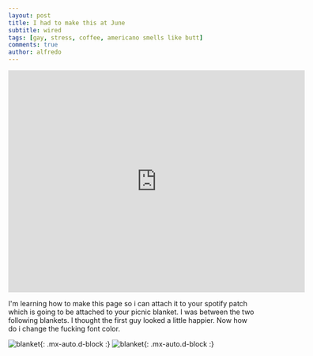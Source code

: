 ```yaml
---
layout: post
title: I had to make this at June
subtitle: wired 
tags: [gay, stress, coffee, americano smells like butt]
comments: true
author: alfredo
---
```

<iframe src="https://www.google.com/maps/embed?pb=!1m18!1m12!1m3!1d3326.309085678708!2d-86.8046097116212!3d33.519348677009475!2m3!1f0!2f0!3f0!3m2!1i1024!2i768!4f13.1!3m3!1m2!1s0x88891b5d81bcbdab%3A0xd18f8a7dd139a1e!2sJune%20Coffee!5e0!3m2!1sen!2sus!4v1734284312878!5m2!1sen!2sus" width="600" height="450" style="border:0;" allowfullscreen="" loading="lazy" referrerpolicy="no-referrer-when-downgrade"></iframe>

I'm learning how to make this page so i can attach it to your spotify patch which is going to be attached to your picnic blanket. I was between the two following blankets. I thought the first guy looked a little happier. Now how do i change the fucking font color.

![blanket](https://www.baggu.com/_next/image?url=https%3A%2F%2Fcdn.shopify.com%2Fs%2Ffiles%2F1%2F0851%2F3262%2Ffiles%2F865bafeca118b27053b485f43ef2a7ee9e03af13-2048x2560.jpg%3Fv%3D1726795397&w=1080&q=75){: .mx-auto.d-block :}
![blanket](https://www.baggu.com/_next/image?url=https%3A%2F%2Fcdn.shopify.com%2Fs%2Ffiles%2F1%2F0851%2F3262%2Ffiles%2F40a067b18e83804c107f2a9108aeecbfd414c139-2048x2560_ee2b8280-3406-452a-b64c-ce24526107b1.jpg%3Fv%3D1720043338&w=3840&q=75){: .mx-auto.d-block :}

